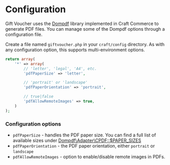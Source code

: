 # Configuration

Gift Voucher uses the [Dompdf](https://github.com/dompdf/dompdf/) library implemented in Craft Commerce to generate PDF files. You can manage some of the Dompdf options through a configuration file.

Create a file named `giftvoucher.php` in your `craft/config` directory. As with any configuration option, this supports multi-environment options.

```php
return array(
    '*' => array(
        // 'letter', 'legal', 'A4', etc.
        'pdfPaperSize' => 'letter',

        // 'portrait' or 'landscape'
        'pdfPaperOrientation' => 'portrait',

        // true|false
        'pdfAllowRemoteImages' => true,
    )
);
```

### Configuration options

- `pdfPaperSize` - handles the PDF paper size. You can find a full list of available sizes under [Dompdf\\Adapter\\CPDF::$PAPER\_SIZES](https://github.com/dompdf/dompdf/blob/master/src/Adapter/CPDF.php)
- `pdfPaperOrientation` - the PDF paper orientation, either `portrait` or `landscape`
- `pdfAllowRemoteImages` - option to enable/disable remote images in PDFs.